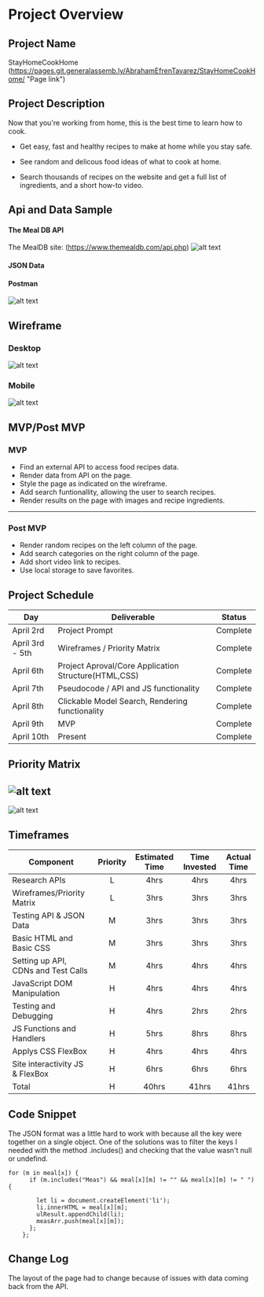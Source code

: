 # Project Overview

## Project Name

StayHomeCookHome
(https://pages.git.generalassemb.ly/AbrahamEfrenTavarez/StayHomeCookHome/ "Page link")

## Project Description

Now that you're working from home, this is the best time to learn how to cook.

- Get easy, fast and healthy recipes to make at home while you stay safe.

- See random and delicous food ideas of what to cook at home.

- Search thousands of recipes on the website and get a full list of ingredients, and a short how-to video.

## Api and Data Sample

#### The Meal DB API

The MealDB site:
(https://www.themealdb.com/api.php)
![alt text](https://res.cloudinary.com/abetavarez/image/upload/v1586143923/Screen_Shot_2020-04-05_at_11.30.23_PM_e5cyb5.png "JSON DATA")

#### JSON Data

#### Postman

![alt text](https://res.cloudinary.com/abetavarez/image/upload/v1586121154/postman_ulhuhm.png "postman json data")

## Wireframe

### Desktop

![alt text](https://res.cloudinary.com/abetavarez/image/upload/v1586127786/sitewire_ti4yi2.png "wireframe image desktop")

### Mobile

![alt text](https://res.cloudinary.com/abetavarez/image/upload/v1586180975/Screen_Shot_2020-04-06_at_9.49.11_AM_rnbqpw.png "wireframe image mobile")

## MVP/Post MVP

### MVP

- Find an external API to access food recipes data.
- Render data from API on the page.
- Style the page as indicated on the wireframe.
- Add search funtionallity, allowing the user to search recipes.
- Render results on the page with images and recipe ingredients.

---

### Post MVP

- Render random recipes on the left column of the page.
- Add search categories on the right column of the page.
- Add short video link to recipes.
- Use local storage to save favorites.

## Project Schedule

| Day             | Deliverable                                          | Status   |
| --------------- | ---------------------------------------------------- | -------- |
| April 2rd       | Project Prompt                                       | Complete |
| April 3rd - 5th | Wireframes / Priority Matrix                         | Complete |
| April 6th       | Project Aproval/Core Application Structure(HTML,CSS) | Complete |
| April 7th       | Pseudocode / API and JS functionality                | Complete |
| April 8th       | Clickable Model Search, Rendering functionality      | Complete |
| April 9th       | MVP                                                  | Complete |
| April 10th      | Present                                              | Complete |

## Priority Matrix

## ![alt text](https://res.cloudinary.com/abetavarez/image/upload/v1586146746/Screen_Shot_2020-04-06_at_12.18.45_AM_nphuft.png "priority matrix")

![alt text](https://res.cloudinary.com/abetavarez/image/upload/v1586146445/Screen_Shot_2020-04-05_at_10.43.38_PM_bqrwru.png "priority matrix")

## Timeframes

| Component                           | Priority | Estimated Time | Time Invested | Actual Time |
| ----------------------------------- | :------: | :------------: | :-----------: | :---------: |
| Research APIs                       |    L     |      4hrs      |     4hrs      |    4hrs     |
| Wireframes/Priority Matrix          |    L     |      3hrs      |     3hrs      |    3hrs     |
| Testing API & JSON Data             |    M     |      3hrs      |     3hrs      |    3hrs     |
| Basic HTML and Basic CSS            |    M     |      3hrs      |     3hrs      |    3hrs     |
| Setting up API, CDNs and Test Calls |    M     |      4hrs      |     4hrs      |    4hrs     |
| JavaScript DOM Manipulation         |    H     |      4hrs      |     4hrs      |    4hrs     |
| Testing and Debugging               |    H     |      4hrs      |     2hrs      |    2hrs     |
| JS Functions and Handlers           |    H     |      5hrs      |     8hrs      |    8hrs     |
| Applys CSS FlexBox                  |    H     |      4hrs      |     4hrs      |    4hrs     |
| Site interactivity JS & FlexBox     |    H     |      6hrs      |     6hrs      |    6hrs     |
| Total                               |    H     |     40hrs      |     41hrs     |    41hrs    |

## Code Snippet

The JSON format was a little hard to work with because all the key were together on a single object.
One of the solutions was to filter the keys I needed with the method .includes() and checking that the value wasn't null or undefind.

```
for (m in meal[x]) {
      if (m.includes("Meas") && meal[x][m] != "" && meal[x][m] != " ") {

        let li = document.createElement('li');
        li.innerHTML = meal[x][m];
        ulResult.appendChild(li);
        measArr.push(meal[x][m]);
      };
    };

```

## Change Log

The layout of the page had to change because of issues with data coming back from the API.
